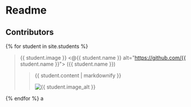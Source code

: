 # Readme
## Contributors

{% for student in site.students %}
  >{{ student.image }}
  <@{{ student.name }} alt="https://github.com/{{ student.name }}"> ({{ student.name }})
  >>{{ student.content | markdownify }}
  >>
  >><img src="{{ student.image }}" alt="{{ student.image_alt }}">
{% endfor %}
a

